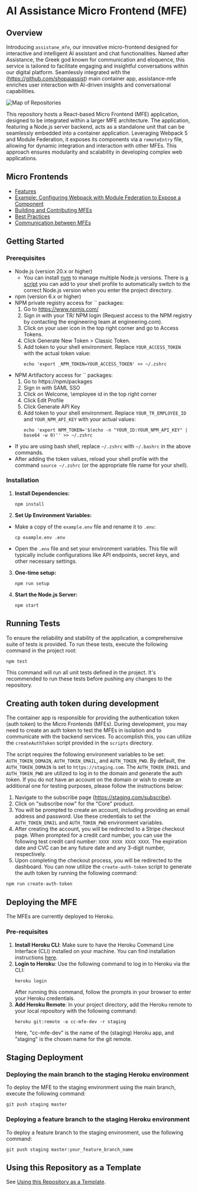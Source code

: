 # AI Assistance Micro Frontend (MFE)

## Overview

Introducing `assistane_mfe`, our innovative micro-frontend designed for interactive and intelligent AI
assistant and chat functionalities. Named after Assistance, the Greek god known for communication and
eloquence, this service is tailored to facilitate engaging and insightful conversations within our
digital platform. Seamlessly integrated with the (https://github.com/shopaiassist) main
container app, assistance-mfe enriches user interaction with AI-driven insights and conversational
capabilities.

![Map of Repositories](doc/assets/repos-map.png)

This repository hosts a React-based Micro Frontend (MFE) application, designed to be integrated
within a larger MFE architecture. The application, featuring a Node.js server backend, acts as a
standalone unit that can be seamlessly embedded into a container application. Leveraging Webpack 5
and Module Federation, it exposes its components via a `remoteEntry` file, allowing for dynamic
integration and interaction with other MFEs. This approach ensures modularity and scalability in
developing complex web applications.

## Micro Frontends

* [Features](doc/micro-frontends#features)
* [Example: Configuring Webpack with Module Federation to Expose a Component](doc/micro-frontends#example-configuring-webpack-with-module-federation-to-expose-a-component)
* [Building and Contributing MFEs](doc/micro-frontends#building-and-contributing-mfes)
* [Best Practices](doc/micro-frontends#best-practices)
* [Communication between MFEs](doc/micro-frontends#communication-between-mfes)

## Getting Started

### Prerequisites

- Node.js (version 20.x or higher)
    - You can install [nvm](https://nvm.sh/) to manage multiple Node.js versions. There is [a script](https://github.com/nvm-sh/nvm#calling-nvm-use-automatically-in-a-directory-with-a-nvmrc-file) you can add to your shell profile to automatically switch to the correct Node.js version when you enter the project directory.
- npm (version 6.x or higher)
- NPM private registry access for `` packages:
    1. Go to https://www.npmjs.com/
    2. Sign in with your TR/ NPM login (Request access to the  NPM registry by contacting
       the  engineering team at engineering.com).
    3. Click on your user icon in the top right corner and go to Access Tokens.
    4. Click Generate New Token > Classic Token.
    5. Add token to your shell environment. Replace `YOUR_ACCESS_TOKEN` with the actual token value:
       ```
       echo 'export _NPM_TOKEN=YOUR_ACCESS_TOKEN' >> ~/.zshrc
       ```
- NPM Artifactory access for `` packages:
    1. Go to https://npm/packages
    2. Sign in with SAML SSO
    3. Click on Welcome, \employee id in the top right corner
    4. Click Edit Profile
    5. Click Generate API Key
    6. Add token to your shell environment. Replace `YOUR_TR_EMPLOYEE_ID` and `YOUR_NPM_API_KEY` with your actual values:
       ```
       echo 'export NPM_TOKEN='$(echo -n "YOUR_ID:YOUR_NPM_API_KEY" | base64 -w 0)'' >> ~/.zshrc
       ```
- If you are using bash shell, replace `~/.zshrc` with `~/.bashrc` in the above commands.
- After adding the token values, reload your shell profile with the command `source ~/.zshrc` (or the appropriate
  file name for your shell).

### Installation

1. **Install Dependencies:**
   ```
   npm install
   ```

2. **Set Up Environment Variables:**

- Make a copy of the `example.env` file and rename it to `.env`:
  ```
  cp example.env .env
  ```
- Open the `.env` file and set your environment variables. This file will typically include
  configurations like API endpoints, secret keys, and other necessary settings.

3. **One-time setup:**
   ```
   npm run setup
   ```

4. **Start the Node.js Server:**
   ```
   npm start
   ```

## Running Tests

To ensure the reliability and stability of the application, a comprehensive suite of tests is
provided. To run these tests, execute the following command in the project root:

```
npm test
```

This command will run all unit tests defined in the project. It's recommended to run these tests
before pushing any changes to the repository.

## Creating auth token during development

The container app is responsible for providing the authentication token (auth token) to the Micro Frontends (MFEs).
During development, you may need to create an auth token to test the MFEs in isolation and to communicate with
the backend services. To accomplish this, you can utilize the `createAuthToken` script provided in the `scripts` directory.

The script requires the following environment variables to be set: `AUTH_TOKEN_DOMAIN`, `AUTH_TOKEN_EMAIL`,
and `AUTH_TOKEN_PWD`. By default, the `AUTH_TOKEN_DOMAIN` is set to `https://staging.com`.
The `AUTH_TOKEN_EMAIL` and `AUTH_TOKEN_PWD` are utilized to log in to the domain and generate the auth token.
If you do not have an account on the domain or wish to create an additional one for testing purposes, please
follow the instructions below:

1. Navigate to the subscribe page (https://staging.com/subscribe).
2. Click on "subscribe now" for the "Core" product.
3. You will be prompted to create an account, including providing an email address and password. Use these credentials
   to set the `AUTH_TOKEN_EMAIL` and `AUTH_TOKEN_PWD` environment variables.
4. After creating the account, you will be redirected to a Stripe checkout page. When prompted for a credit card
   number, you can use the following test credit card number: `XXXX XXXX XXXX XXXX`. The expiration date and CVC
   can be any future date and any 3-digit number, respectively.
5. Upon completing the checkout process, you will be redirected to the dashboard. You can now utilize
   the `create-auth-token` script to generate the auth token by running the following command:

```
npm run create-auth-token
```

## Deploying the MFE

The MFEs are currently deployed to Heroku.

### Pre-requisites
1. **Install Heroku CLI**: Make sure to have the Heroku Command Line Interface (CLI) installed on your machine.
   You can find installation instructions [here](https://devcenter.heroku.com/articles/heroku-cli).
2. **Login to Heroku**: Use the following command to log in to Heroku via the CLI:
   ```
   heroku login
   ```
   After running this command, follow the prompts in your browser to enter your Heroku credentials.
3. **Add Heroku Remote**: In your project directory, add the Heroku remote to your local repository with the following command:
   ```
   heroku git:remote -a cc-mfe-dev -r staging
   ```
   Here, "cc-mfe-dev" is the name of the (staging) Heroku app, and "staging" is the chosen name for the git remote.

## Staging Deployment
### Deploying the main branch to the staging Heroku environment
To deploy the MFE to the staging environment using the main branch, execute the following command:

```
git push staging master
```

### Deploying a feature branch to the staging Heroku environment
To deploy a feature branch to the staging environment, use the following command:

```
git push staging master:your_feature_branch_name
```

## Using this Repository as a Template

See [Using this Repository as a Template](doc/this-repo-as-template.md).